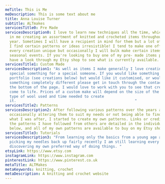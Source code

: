 ```yaml
---
meTitle: This is Me
meDescription: This is some text about me
title: Anna Louise Turner
subtitle: ALTmakes
servicesTitle0: Pre Made
servicesDescription0: I love to learn new techniques all the time, which results
  in me creating an assortment of knitted and crocheted items throughout the
  year. Sometimes I will have a recipient in mind for them but a lot of the time
  I find certain patterns or ideas irresistible! I tend to make one offs to make
  every creation unique but occasionally I will bulk make certain items for
  seasonal events. If you're looking to buy one of my pre- made items please
  have a look through my Etsy shop to see what is currently available.
servicesTitle1: Custom Made
servicesDescription1: "As well as items I make generally I love creating that
  special something for a special someone. If you would like something from my
  portfolio (see creations below) but would like it customised, or would like
  something completely different please get in touch through the contact form at
  the bottom of the page. I would love to work with you to see that creation
  come to life. Prices of a custom make will depend on the size of the item,
  type of wool used and time needed to create
  it.                                                      "
servicesTitle2: Patterns
servicesDescription2: After following various patterns over the years and either
  occasionally altering them to suit my needs or not being able to find exactly
  what I was after, I started to create my own patterns. Links or credits to all
  the patterns I have followed from others are detailed in the individual pages
  below, and all of my own patterns are available to buy on my Etsy shop.
servicesTitle3: Tutorials
servicesDescription3: "From learning only the basics from a young age and not
  picking my needles back up fairly recently I am still learning every day and
  discovering my own preferred way of doing things. "
etsyLink: https://www.etsy.com
instagramLink: https://www.instagram.com
pinterestLink: https://www.pinterest.co.uk
metaTitle: ALTMakes
metaKeywords: knitting, crochet
metaDescription: A knitting and crochet website
---
```

